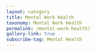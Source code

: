 ```yaml
---
layout: category
title: Mental Work Health
taxonomy: Mental Work Health
permalink: /mental-work-health/
gallery-link: true
subscribe-tag: Mental Health
---
```

